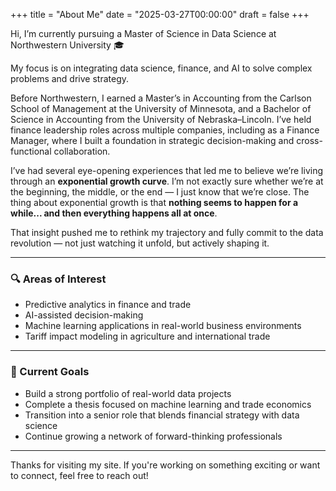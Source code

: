 +++
title = "About Me"
date = "2025-03-27T00:00:00"
draft = false
+++

Hi, I’m currently pursuing a Master of Science in Data Science at Northwestern University 🎓  

My focus is on integrating data science, finance, and AI to solve complex problems and drive strategy.

Before Northwestern, I earned a Master’s in Accounting from the Carlson School of Management at the University of Minnesota, and a Bachelor of Science in Accounting from the University of Nebraska–Lincoln. I’ve held finance leadership roles across multiple companies, including as a Finance Manager, where I built a foundation in strategic decision-making and cross-functional collaboration.

I’ve had several eye-opening experiences that led me to believe we’re living through an **exponential growth curve**. I’m not exactly sure whether we’re at the beginning, the middle, or the end — I just know that we’re close. The thing about exponential growth is that **nothing seems to happen for a while... and then everything happens all at once**.

That insight pushed me to rethink my trajectory and fully commit to the data revolution — not just watching it unfold, but actively shaping it.

---

### 🔍 Areas of Interest

- Predictive analytics in finance and trade  
- AI-assisted decision-making  
- Machine learning applications in real-world business environments  
- Tariff impact modeling in agriculture and international trade  

---

### 🚀 Current Goals

- Build a strong portfolio of real-world data projects  
- Complete a thesis focused on machine learning and trade economics  
- Transition into a senior role that blends financial strategy with data science  
- Continue growing a network of forward-thinking professionals  

---

Thanks for visiting my site. If you're working on something exciting or want to connect, feel free to reach out!
